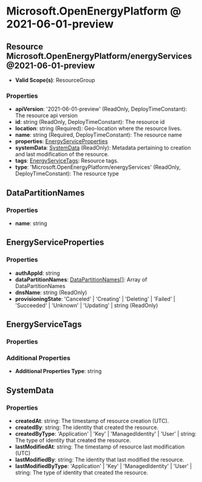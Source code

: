 # Microsoft.OpenEnergyPlatform @ 2021-06-01-preview

## Resource Microsoft.OpenEnergyPlatform/energyServices@2021-06-01-preview
* **Valid Scope(s)**: ResourceGroup
### Properties
* **apiVersion**: '2021-06-01-preview' (ReadOnly, DeployTimeConstant): The resource api version
* **id**: string (ReadOnly, DeployTimeConstant): The resource id
* **location**: string (Required): Geo-location where the resource lives.
* **name**: string (Required, DeployTimeConstant): The resource name
* **properties**: [EnergyServiceProperties](#energyserviceproperties)
* **systemData**: [SystemData](#systemdata) (ReadOnly): Metadata pertaining to creation and last modification of the resource.
* **tags**: [EnergyServiceTags](#energyservicetags): Resource tags.
* **type**: 'Microsoft.OpenEnergyPlatform/energyServices' (ReadOnly, DeployTimeConstant): The resource type

## DataPartitionNames
### Properties
* **name**: string

## EnergyServiceProperties
### Properties
* **authAppId**: string
* **dataPartitionNames**: [DataPartitionNames](#datapartitionnames)[]: Array of DataPartitionNames
* **dnsName**: string (ReadOnly)
* **provisioningState**: 'Canceled' | 'Creating' | 'Deleting' | 'Failed' | 'Succeeded' | 'Unknown' | 'Updating' | string (ReadOnly)

## EnergyServiceTags
### Properties
### Additional Properties
* **Additional Properties Type**: string

## SystemData
### Properties
* **createdAt**: string: The timestamp of resource creation (UTC).
* **createdBy**: string: The identity that created the resource.
* **createdByType**: 'Application' | 'Key' | 'ManagedIdentity' | 'User' | string: The type of identity that created the resource.
* **lastModifiedAt**: string: The timestamp of resource last modification (UTC)
* **lastModifiedBy**: string: The identity that last modified the resource.
* **lastModifiedByType**: 'Application' | 'Key' | 'ManagedIdentity' | 'User' | string: The type of identity that created the resource.

